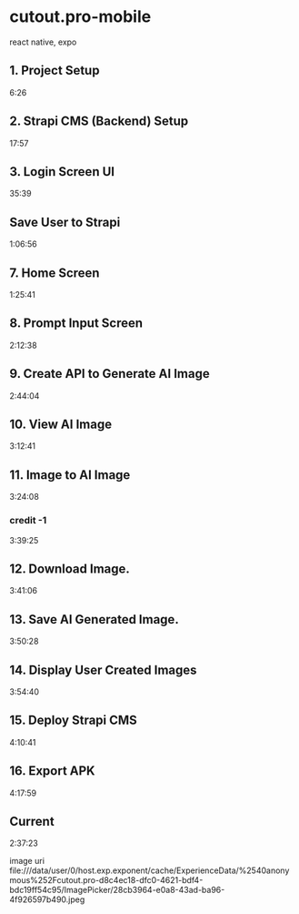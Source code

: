 # cutout.pro-mobile
react native, expo

## 1. Project Setup
6:26

## 2. Strapi CMS (Backend) Setup
17:57

## 3. Login Screen UI
35:39

## Save User to Strapi
1:06:56

## 7.  Home Screen
1:25:41

## 8. Prompt Input Screen
2:12:38

## 9. Create API to Generate AI Image
2:44:04

## 10. View AI Image
3:12:41

## 11. Image to AI Image
3:24:08
### credit -1
3:39:25

## 12. Download Image.
3:41:06

## 13. Save AI Generated Image.
3:50:28

## 14. Display User Created Images
3:54:40

## 15. Deploy Strapi CMS
4:10:41

## 16. Export APK
4:17:59


## Current
2:37:23

image uri
file:///data/user/0/host.exp.exponent/cache/ExperienceData/%2540anonymous%252Fcutout.pro-d8c4ec18-dfc0-4621-bdf4-bdc19ff54c95/ImagePicker/28cb3964-e0a8-43ad-ba96-4f926597b490.jpeg